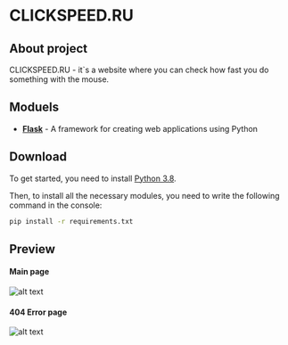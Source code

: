 # CLICKSPEED.RU
## About project
CLICKSPEED.RU - it`s a website where you can check how fast you do something with the mouse.

## Moduels
* **[Flask](https://flask.palletsprojects.com/en/master/)** - A framework for creating web applications using Python

## Download
To get started, you need to install [Python 3.8](https://www.python.org/downloads/release/python-380/).

Then, to install all the necessary modules, you need to write the following command in the console:
```sh
pip install -r requirements.txt
```

## Preview
#### Main page
![alt text](https://skrinshoter.ru/i/250721/0sJDnkUF.png?download=1&name=Скриншот%2025-07-2021%2010:30:32.png)
#### 404 Error page
![alt text](https://skrinshoter.ru/i/250721/fkOrPyNc.png?download=1&name=Скриншот%2025-07-2021%2013:00:31.png)

